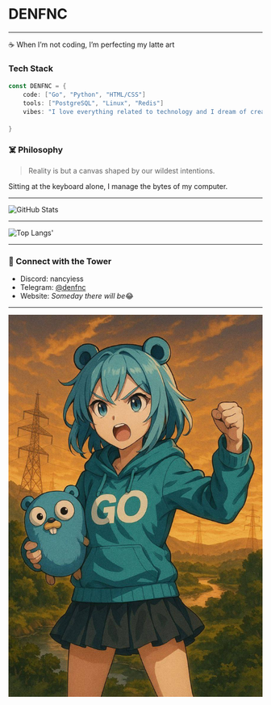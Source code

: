 # DENFNC
---
☕ When I’m not coding, I’m perfecting my latte art
### Tech Stack

```go
const DENFNC = {
	code: ["Go", "Python", "HTML/CSS"]
	tools: ["PostgreSQL", "Linux", "Redis"]
	vibes: "I love everything related to technology and I dream of creating something great!"
	
}
```


### ☠️ Philosophy

>Reality is but a canvas shaped by our wildest intentions.

Sitting at the keyboard alone, I manage the bytes of my computer.

---

![GitHub Stats](https://github-readme-stats.vercel.app/api?username=DENFNC&show_icons=true&hide_title=true&hide=prs&count_private=true&theme=radical)

---

![Top Langs](https://github-readme-stats.vercel.app/api/top-langs/?username=DENFNC&layout=compact&langs_count=10)'

----
### 🧿 Connect with the Tower

- Discord: nancyiess
- Telegram: [@denfnc](https://t.me/defnc)  
- Website: *Someday there will be*😂

---
![Go vibe](https://github.com/DENFNC/DENFNC/blob/main/photo_2025-05-01_19-53-43.jpg)
